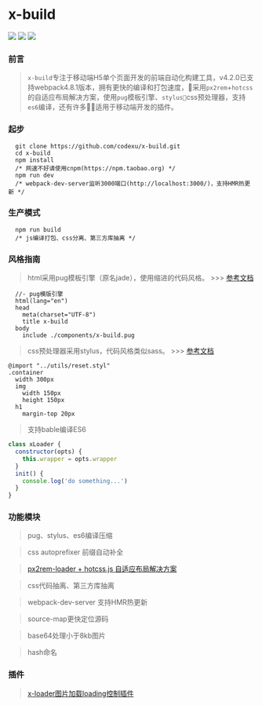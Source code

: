 # x-build
![](https://img.shields.io/badge/x--build-4.2.0-brightgreen.svg)
![](https://img.shields.io/badge/webpack-4.8.1-brightgreen.svg)
![](https://img.shields.io/badge/npm-2.5.16-blue.svg)

### 前言

> `x-build`专注于移动端H5单个页面开发的前端自动化构建工具，v4.2.0已支持webpack4.8.1版本，拥有更快的编译和打包速度，采用`px2rem`+`hotcss`的自适应布局解决方案，使用`pug`模板引擎、`stylus`css预处理器，支持`es6`编译，还有许多适用于移动端开发的插件。

### 起步
```
  git clone https://github.com/codexu/x-build.git
  cd x-build
  npm install
  /* 网速不好请使用cnpm(https://npm.taobao.org) */
  npm run dev
  /* webpack-dev-server监听3000端口(http://localhost:3000/)，支持HMR热更新 */
```

### 生产模式
```
  npm run build
  /* js编译打包、css分离、第三方库抽离 */
```

### 风格指南

> html采用pug模板引擎（原名jade），使用缩进的代码风格。 >>> [参考文档](https://pug.bootcss.com/api/getting-started.html)

```pug
  //- pug模版引擎
  html(lang="en")
  head
    meta(charset="UTF-8")
    title x-build
  body
    include ./components/x-build.pug
```

> css预处理器采用stylus，代码风格类似sass。 >>> [参考文档](http://stylus-lang.com/)

```stylus
@import "../utils/reset.styl"
.container
  width 300px
  img
    width 150px
    height 150px
  h1
    margin-top 20px
```

> 支持bable编译ES6

```javascript
class xLoader {
  constructor(opts) {
    this.wrapper = opts.wrapper
  }
  init() {
    console.log('do something...')
  }
}
```

### 功能模块

> pug、stylus、es6编译压缩

> css autoprefixer 前缀自动补全

> [px2rem-loader + hotcss.js 自适应布局解决方案](https://github.com/codexu/Issues/issues/11)

> css代码抽离、第三方库抽离

> webpack-dev-server 支持HMR热更新

> source-map更快定位源码

> base64处理小于8kb图片

> hash命名

### 插件

> [x-loader图片加载loading控制插件](https://github.com/codexu/Issues/issues/12)
